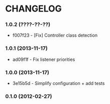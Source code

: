 # CHANGELOG

### 1.0.2 (????-??-??)

 * f007f23 - [Fix] Controller class detection

### 1.0.1 (2013-11-17)

 * ad09f1f - Fix listener priorities

### 1.0.0 (2013-11-17)

 * 3e15b5d - Simplify configuration + add tests

### 0.1.0 (2012-02-27)
